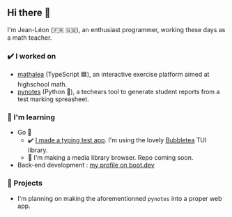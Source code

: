## Hi there 👋

I'm Jean-Léon (🇫🇷 🇬🇧), an enthusiast programmer, working these days as a math teacher.

### ✔️ I worked on
- [mathalea](https://github.com/mathalea/mathalea) (TypeScript 🟦), an interactive exercise platform aimed at highschool math.
- [pynotes](https://github.com/JeanLeonHenry/pynotes) (Python 🐍), a techears tool to generate student reports from a test marking spreasheet.

### 🌱 I'm learning
- Go 🐹
    - ✔️ [I made a typing test app](https://github.com/JeanLeonHenry/typingTest). I'm using the lovely [Bubbletea](https://github.com/charmbracelet/bubbletea/) TUI library.
    - 🚧 I'm making a media library browser. Repo coming soon.
- Back-end development : [my profile on boot.dev](https://www.boot.dev/u/runnypotential95)

### 🔭 Projects
- I'm planning on making the aforementionned `pynotes` into a proper web app.

<!--
**JeanLeonHenry/JeanLeonHenry** is a ✨ _special_ ✨ repository because its `README.md` (this file) appears on your GitHub profile.

Here are some ideas to get you started:

- 🔭 I’m currently working on ...
- 🌱 I’m currently learning ...
- 👯 I’m looking to collaborate on ...
- 🤔 I’m looking for help with ...
- 💬 Ask me about ...
- 📫 How to reach me: ...
- 😄 Pronouns: ...
- ⚡ Fun fact: ...
-->
